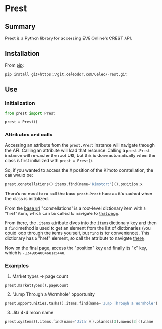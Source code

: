 # Prest

## Summary

Prest is a Python library for accessing EVE Online's CREST API.

## Installation

From [pip](https://pip.pypa.io/en/stable/):

```bash
pip install git+https://git.celeodor.com/Celeo/Prest.git
```

## Use

### Initialization

```python
from prest import Prest

prest = Prest()
```

### Attributes and calls

Accessing an attribute from the `prest.Prest` instance will navigate through the API. Calling an attribute will load that resource. Calling a `prest.Prest` instance will re-cache the root URI, but this is done automatically when the class is first initialized with `prest = Prest()`.

So, if you wanted to access the X position of the Kimoto constellation, the call would be:

```python
prest.constellations().items.find(name='Kimotoro')().position.x
```

There's no need to re-call the base `prest.Prest` here as it's cached when the class is initialized.

From the [base url](https://crest-tq.eveonline.com/) "constellations" is a root-level dictionary item with a "href" item, which can be called to navigate to [that page](https://crest-tq.eveonline.com/constellations/).

From there, the `.items` attribute dives into the `items` dictionary key and then a `find` method is used to get an element from the list of dictionaries (you could loop through the items yourself, but `find` is for convenience). This dictionary has a "href" element, so call the attribute to navigate [there](https://crest-tq.eveonline.com/constellations/20000020/).

Now on the final page, access the "position" key and finally its "x" key, which is `-134996400468185440`.

### Examples

1. Market types -> page count

```python
prest.marketTypes().pageCount
```

2. "Jump Through a Wormhole" opportunity

```python
prest.opportunities.tasks().items.find(name='Jump Through a Wormhole').description
```

3. Jita 4-4 moon name

```python
prest.systems().items.find(name='Jita')().planets[3].moons[3]().name
```
